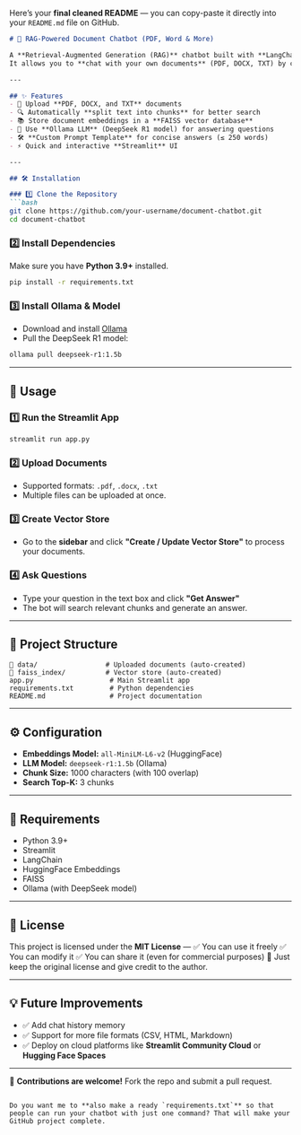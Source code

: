 Here’s your **final cleaned README** — you can copy-paste it directly into your `README.md` file on GitHub.

````markdown
# 🤖 RAG-Powered Document Chatbot (PDF, Word & More)

A **Retrieval-Augmented Generation (RAG)** chatbot built with **LangChain**, **FAISS**, **HuggingFace embeddings**, and **Ollama**.  
It allows you to **chat with your own documents** (PDF, DOCX, TXT) by creating a searchable vector database and retrieving relevant chunks to answer your questions.

---

## ✨ Features
- 📂 Upload **PDF, DOCX, and TXT** documents
- 🔍 Automatically **split text into chunks** for better search
- 📚 Store document embeddings in a **FAISS vector database**
- 💬 Use **Ollama LLM** (DeepSeek R1 model) for answering questions
- 🛠 **Custom Prompt Template** for concise answers (≤ 250 words)
- ⚡ Quick and interactive **Streamlit** UI

---

## 🛠 Installation

### 1️⃣ Clone the Repository
```bash
git clone https://github.com/your-username/document-chatbot.git
cd document-chatbot
````

### 2️⃣ Install Dependencies

Make sure you have **Python 3.9+** installed.

```bash
pip install -r requirements.txt
```

### 3️⃣ Install Ollama & Model

* Download and install [Ollama](https://ollama.ai/download)
* Pull the DeepSeek R1 model:

```bash
ollama pull deepseek-r1:1.5b
```

---

## 🚀 Usage

### 1️⃣ Run the Streamlit App

```bash
streamlit run app.py
```

### 2️⃣ Upload Documents

* Supported formats: `.pdf`, `.docx`, `.txt`
* Multiple files can be uploaded at once.

### 3️⃣ Create Vector Store

* Go to the **sidebar** and click **"Create / Update Vector Store"** to process your documents.

### 4️⃣ Ask Questions

* Type your question in the text box and click **"Get Answer"**
* The bot will search relevant chunks and generate an answer.

---

## 📂 Project Structure

```
📁 data/                 # Uploaded documents (auto-created)
📁 faiss_index/          # Vector store (auto-created)
app.py                   # Main Streamlit app
requirements.txt         # Python dependencies
README.md                # Project documentation
```

---

## ⚙️ Configuration

* **Embeddings Model:** `all-MiniLM-L6-v2` (HuggingFace)
* **LLM Model:** `deepseek-r1:1.5b` (Ollama)
* **Chunk Size:** 1000 characters (with 100 overlap)
* **Search Top-K:** 3 chunks

---

## 📌 Requirements

* Python 3.9+
* Streamlit
* LangChain
* HuggingFace Embeddings
* FAISS
* Ollama (with DeepSeek model)

---

## 📜 License

This project is licensed under the **MIT License** —
✅ You can use it freely
✅ You can modify it
✅ You can share it (even for commercial purposes)
📌 Just keep the original license and give credit to the author.

---

## 💡 Future Improvements

* ✅ Add chat history memory
* ✅ Support for more file formats (CSV, HTML, Markdown)
* ✅ Deploy on cloud platforms like **Streamlit Community Cloud** or **Hugging Face Spaces**

---

💙 **Contributions are welcome!** Fork the repo and submit a pull request.

```

Do you want me to **also make a ready `requirements.txt`** so that people can run your chatbot with just one command? That will make your GitHub project complete.
```

